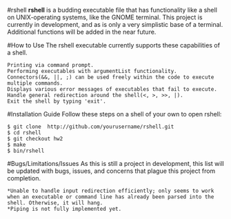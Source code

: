 #rshell
**rshell** is a budding executable file that has functionality like a shell on UNIX-operating systems, like the GNOME terminal.
This project is currently in development, and as is only a very simplistic base of a terminal. Additional functions will be added in the near future.

#How to Use
The rshell executable currently supports these capabilities of a shell.
```
Printing via command prompt.
Performing executables with argumentList functionality.
Connectors(&&, ||, ;) can be used freely within the code to execute multiple commands.
Displays various error messages of executables that fail to execute.
Handle general redirection around the shell(<, >, >>, |).
Exit the shell by typing 'exit'.
```

#Installation Guide
Follow these steps on a shell of your own to open rshell:
```
$ git clone  http://github.com/yourusername/rshell.git
$ cd rshell
$ git checkout hw2
$ make
$ bin/rshell
```

#Bugs/Limitations/Issues
As this is still a project in development, this list will be updated with bugs, issues, and concerns that plague this project from completion.
```
*Unable to handle input redirection efficiently; only seems to work when an executable or command line has already been parsed into the shell. Otherwise, it will hang.
*Piping is not fully implemented yet.
```
